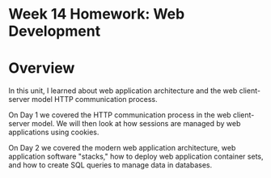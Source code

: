 # Week 14 Homework: Web Development

  # Overview

In this unit, I learned about web application architecture and the web client-server model HTTP communication process.

On Day 1 we covered the HTTP communication process in the web client-server model. We will then look at how sessions are managed by web applications using cookies.

On Day 2 we covered the modern web application architecture, web application software "stacks," how to deploy web application container sets, and how to create SQL queries to manage data in databases.
